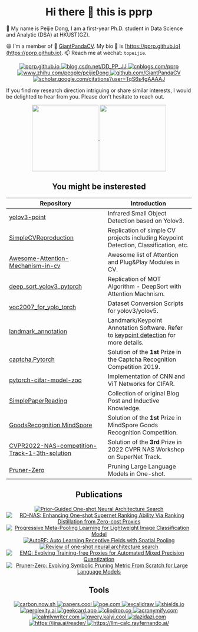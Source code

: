 <div align="center">
<h1>Hi there 👋 this is pprp</h1>
</div>

🥳 My name is Peijie Dong, I am a first-year Ph.D. student in Data Science and Analytic (DSA) at HKUST(GZ).

😄 I’m a member of 🐼 [GiantPandaCV](https://github.com/GiantPandaCV). My bio 👤 is [https://pprp.github.io](https://pprp.github.io). 📫 Reach me at wechat: `topeijie`.

<div align="center">

<a href="https://pprp.github.io">
<img src="https://img.shields.io/badge/Bio-github_io-navy" alt="pprp.github.io">
</a>

<a href="https://blog.csdn.net/DD_PP_JJ">
<img src="https://img.shields.io/badge/CSDN-Bloger-mediumpurple" alt="blog.csdn.net/DD_PP_JJ">
</a>

<a href="https://cnblogs.com/pprp">
<img src="https://img.shields.io/badge/CNBLOGS-Bloger-lightsteelblue" alt="cnblogs.com/pprp">
</a>

<a href="https://www.zhihu.com/people/peijieDong">
<img src="https://img.shields.io/badge/ZhiHu-Bloger-hotpink" alt="www.zhihu.com/people/peijieDong">
</a>

<a href="https://github.com/GiantPandaCV">
<img src="https://img.shields.io/badge/Weixin-Account-aqua" alt="github.com/GiantPandaCV">
</a>

<a href="https://scholar.google.com/citations?user=TqS6s4gAAAAJ">
<img src="https://img.shields.io/badge/Google_Scholar-Peijie_Dong-maroon" alt="scholar.google.com/citations?user=TqS6s4gAAAAJ">
</a>

</div>


If you find my research direction intriguing or share similar interests, I would be delighted to hear from you. 
Please don't hesitate to reach out.


<div align="center">
<a href="https://github.com/pprp">
  <img height=180 align="center" src="https://github-readme-stats.vercel.app/api?username=pprp&show_icons=true&count_private=true&hide=prs&theme=default_repocard" />
</a>

<a> 
 <img height=180 align="center" src="https://i.giphy.com/media/v1.Y2lkPTc5MGI3NjExdzB4bTB3N3QzZTZ3cmNkcWt2NWs5dGIzN2hyc3RlaWlmaHFibW9tdiZlcD12MV9pbnRlcm5hbF9naWZfYnlfaWQmY3Q9Zw/lJNoBCvQYp7nq/giphy.gif" />
</a>

</div>


<div align='center'>
  <h2>You might be insterested</h2>  
</div>




| Repository                                                   | Introduction                                                 |
| ------------------------------------------------------------ | ------------------------------------------------------------ |
| [yolov3-point](https://github.com/GiantPandaCV/yolov3-point) | Infrared Small Object Detection based on Yolov3.             |
| [SimpleCVReproduction](https://github.com/pprp/SimpleCVReproduction) | Replication of simple CV projects including Keypoint Detection, Classification, etc. |
| [Awesome-Attention-Mechanism-in-cv](https://github.com/pprp/awesome-attention-mechanism-in-cv) | Awesome list of Attention and Plug&Play Modules in CV.       |
| [deep_sort_yolov3_pytorch](https://github.com/pprp/deep_sort_yolov3_pytorch) | Replication of MOT Algorithm - DeepSort with Attention Machnism. |
| [voc2007_for_yolo_torch](https://github.com/pprp/voc2007_for_yolo_torch) | Dataset Conversion Scripts for yolov3/yolov5.                |
| [landmark_annotation](https://github.com/pprp/landmark_annotation) | Landmark/Keypoint Annotation Software. Refer to [keypoint detection](https://github.com/pprp/SimpleCVReproduction/blob/master/simple_keypoint/readme.md) for more details. |
| [captcha.Pytorch](https://github.com/pprp/captcha.Pytorch)   | Solution of the **1st** Prize in the Captcha Recognition Competition 2019. |
| [pytorch-cifar-model-zoo](https://github.com/pprp/pytorch-cifar-model-zoo) | Implementation of CNN and ViT Networks for CIFAR.            |
| [SimplePaperReading](https://github.com/pprp/SimpleCVPaperAbstractReading) | Collection of original Blog Post and Inductive Knowledge.    |
| [GoodsRecognition.MindSpore](https://github.com/pprp/GoodsRecognition.MindSpore) | Solution of the **1st** Prize in MindSpore Goods Recognition Competition. |
| [CVPR2022-NAS-competition-Track-1-3th-solution](https://github.com/pprp/CVPR2022-NAS-competition-Track-1-3th-solution) | Solution of the **3rd** Prize in 2022 CVPR NAS Workshop on SuperNet Track. |
| [Pruner-Zero](https://github.com/pprp/Pruner-Zero) | Pruning Large Language Models in One-shot. |


<div align='center'>
<h2>Publications</h2>
</div>

<div align="center">
  <a href="https://arxiv.org/pdf/2206.13329">
    <img src="https://img.shields.io/badge/CVPR_2022-Prior_Guided_One_shot_Neural_Architecture_Search-teal" alt="Prior-Guided One-shot Neural Architecture Search">
  </a>
  <a href="https://arxiv.org/pdf/2301.09850.pdf">
    <img src="https://img.shields.io/badge/ICASSP_2023-RD_NAS_Enhancing_One_shot_Supernet_Ranking_Ability-olive" alt="RD-NAS: Enhancing One-shot Supernet Ranking Ability Via Ranking Distillation from Zero-cost Proxies">
  </a>
  <a href="https://arxiv.org/pdf/2301.10038.pdf">
    <img src="https://img.shields.io/badge/ICASSP_2023-Progressive_Meta_Pooling_Learning_for_Lightweight_Image_Classification_Model-maroon" alt="Progressive Meta-Pooling Learning for Lightweight Image Classification Model">
  </a>
  <a href="https://link.springer.com/chapter/10.1007/978-3-031-27818-1_56">
    <img src="https://img.shields.io/badge/MMM_2022-AutoRF__Auto_Learning_Receptive_Fields_with_Spatial_Pooling-navy" alt="AutoRF: Auto Learning Receptive Fields with Spatial Pooling">
  </a>
  <a href="http://manu46.magtech.com.cn/ces/EN/abstract/abstract17574.shtml">
    <img src="https://img.shields.io/badge/Computer_Engineering__Science_2022-Review_of_one_shot_neural_architecture_search-purple" alt="Review of one-shot neural architecture search">
  </a>
  <a href="https://arxiv.org/abs/2307.10554">
    <img src="https://img.shields.io/badge/ICCV_2023-EMQ__Evolving_Training_free_Proxies_for_Automated_Mixed_Precision_Quantization-orange" alt="EMQ: Evolving Training-free Proxies for Automated Mixed Precision Quantization">
  </a>
  <a href="https://arxiv.org/abs/2406.02924v1">
    <img src="https://img.shields.io/badge/ICML_2024-Pruner_Zero__Evolving_Symbolic_Pruning_Metric_From_Scratch_for_Large_Language_Models-crimson" alt="Pruner-Zero: Evolving Symbolic Pruning Metric From Scratch for Large Language Models">
  </a>
</div>

<div align='center'>
<h2>Tools</h2>
</div>

<div align="center">
  <a href="https://carbon.now.sh"> 
    <img src="https://img.shields.io/badge/carbon_now-Share_Code_with_Others-brightgreen" alt="carbon.now.sh">
  </a>
  <a href="https://papers.cool/">
    <img src="https://img.shields.io/badge/papers.cool-Paper_Summary_with_Kimi-yellow" alt="papers.cool">
  </a>
  <a href="https://poe.com/">
    <img src="https://img.shields.io/badge/poe.com-Aggregation_of_LLMs-blue" alt="poe.com">
  </a>
  <a href="https://excalidraw.com/">
    <img src="https://img.shields.io/badge/excalidraw.com-Smooth_Illustration_Drawer-pink" alt="excalidraw">
  </a>
  <a href="https://shields.io/badges">
    <img src="https://img.shields.io/badge/shields.io-Badges_Creator-orange" alt="shields.io">
  </a>
  <a href="https://www.perplexity.ai/">
    <img src="https://img.shields.io/badge/perplexity.ai-AI_Search_Engine-purple" alt="perplexity.ai">
  </a>
  <a href="https://geekcard.app">
    <img src="https://img.shields.io/badge/geekcard-Share_Text_with_Picture-lightsteelblue" alt="geekcard.app">
  </a>
  <a href="https://clipdrop.co/">
    <img src="https://img.shields.io/badge/clipdrop-Edit_Image_with_AI-yellowgreen" alt="clipdrop.co">
  </a>
  <a href="https://acronymify.com/">
    <img src="https://img.shields.io/badge/acronoymify-Generate_Possible_Acronyms-silver" alt="acronymify.com">
  </a>
  <a href="https://www.calmlywriter.com/online/">
    <img src="https://img.shields.io/badge/calmlywriter-Online_Markdown_Writer-peru" alt="calmlywriter.com">
  </a>
  <a href="https://qwerty.kaiyi.cool/">
    <img src="https://img.shields.io/badge/Qwerty_learner-Online_Typer-navy" alt="qwery.kaiyi.cool">
  </a>
  <a href="https://dazidazi.com/">
    <img src="https://img.shields.io/badge/Dazidazi-Learn_dazi-seagreen" alt="dazidazi.com">
  </a>
  <a href="https://jina.ai/reader/">
<img src="https://img.shields.io/badge/Jina-LLMInput-lightblue" alt="https://jina.ai/reader/">
  </a>
  <a href="https://llm-calc.rayfernando.ai/">
  <img src="https://img.shields.io/badge/LLM_Mem_Calc-purple" alt="https://llm-calc.rayfernando.ai/">
  </a>
  
</div>
